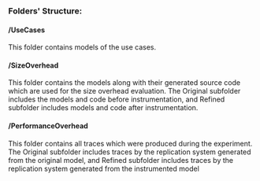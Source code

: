 ### Folders' Structure:

#### /UseCases 
This folder contains models of the use cases.

#### /SizeOverhead 
This folder contains the models along with their generated source code which are used for the size overhead evaluation. The Original subfolder includes the models and code before instrumentation, and Refined subfolder includes models and code after instrumentation.


#### /PerformanceOverhead 
This folder contains all traces which were produced during the experiment. The Original subfolder includes traces by the replication system generated from the original model, and Refined subfolder includes traces by the replication system generated from the instrumented model
